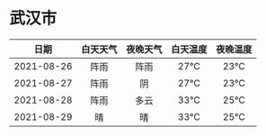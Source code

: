 # 武汉市
|日期|白天天气|夜晚天气|白天温度|夜晚温度|
|:--:|:--:|:--:|:--:|:--:|
|2021-08-26|阵雨|阵雨|27℃|23℃|
|2021-08-27|阵雨|阴|27℃|23℃|
|2021-08-28|阵雨|多云|33℃|25℃|
|2021-08-29|晴|晴|33℃|25℃|
